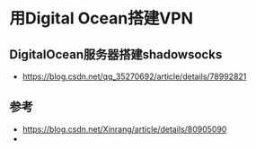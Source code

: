 # 用Digital Ocean搭建VPN 



## DigitalOcean服务器搭建shadowsocks
- https://blog.csdn.net/qq_35270692/article/details/78992821

## 参考
- https://blog.csdn.net/Xinrang/article/details/80905090
- 
